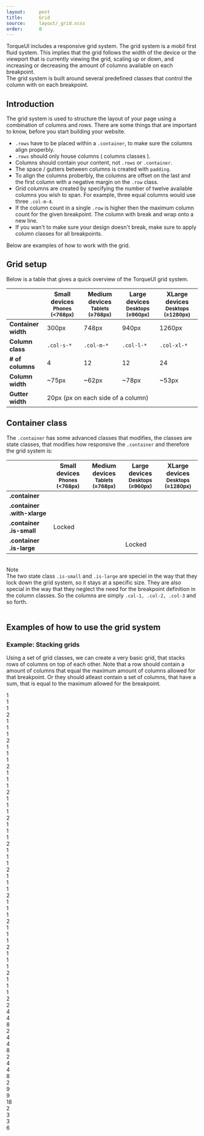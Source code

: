 ```yaml
---
layout:     post
title:      Grid
source:     layout/_grid.scss
order:      0
---
```


<p class="lead">
    TorqueUI includes a responsive grid system. The grid system is a mobil first fluid system. This implies that the grid follows the width of the device or the viewport that is currently viewing the grid, scaling up or down, and increasing or decreasing the amount of columns available on each breakpoint.<br>
    The grid system is built around several predefined classes that control the column with on each breakpoint.
</p>


## Introduction
The grid system is used to structure the layout of your page using a combination of columns and rows. There are some things that are important to know, before you start building your website.

* `.rows` have to be placed within a `.container`, to make sure the columns align properbly.
* `.rows` should only house columns ( columns classes ).
* Columns should contain your content, not `.rows` or `.container`.
* The space / gutters between columns is created with `padding`. 
* To align the columns proberbly, the columns are offset on the last and the first column with a negative margin on the `.row` class.
* Grid columns are created by specifying the number of twelve available columns you wish to span. For example, three equal columns would use three `.col-m-4`.
* If the column count in a single `.row` is higher then the maximum column count for the given breakpoint. The column with break and wrap onto a new line. 
* If you wan't to make sure your design doesn't break, make sure to apply column classes for all breakpoints.

Below are examples of how to work with the grid.


## Grid setup
Below is a table that gives a quick overview of the TorqueUI grid system.

<div class="responsive-table-wrap">
    <table class="table-h-striped">
        <thead>
            <tr>
                <th></th>
                <th>
                    Small devices
                    <small class="is-block">Phones (&lt;768px)</small>
                </th>
                <th>
                    Medium devices
                    <small class="is-block">Tablets (≥768px)</small>
                </th>
                <th>
                    Large devices
                    <small class="is-block">Desktops (≥960px)</small>
                </th>
                <th>
                    XLarge devices
                    <small class="is-block">Desktops (≥1280px)</small>
                </th>
            </tr>
        </thead>
        <tbody>
        <tr>
            <td><strong>Container width</strong></td>
            <td>300px</td>
            <td>748px</td>
            <td>940px</td>
            <td>1260px</td>
        </tr>
        <tr>
            <td><strong>Column class</strong></td>
            <td><code>.col-s-*</code></td>
            <td><code>.col-m-*</code></td>
            <td><code>.col-l-*</code></td>
            <td><code>.col-xl-*</code></td>
        </tr>
        <tr>
            <td><strong># of columns</strong></td>
            <td>4</td>
            <td>12</td>
            <td>12</td>
            <td>24</td>
        </tr>
        <tr>
            <td><strong>Column width</strong></td>
            <td>~75px</td>
            <td>~62px</td>
            <td>~78px</td>
            <td>~53px</td>
        </tr>
        <tr>
            <td><strong>Gutter width</strong></td>
            <td colspan="4">20px (px on each side of a column)</td>
        </tr>
        </tbody>
    </table>
</div>


## Container class

The `.container` has some advanced classes that modifies, the classes are state classes, that modifies how responsive the `.container` and therefore the grid system is: 

<div class="responsive-table-wrap">
    <table class="table-h-striped">
        <thead>
            <tr>
                <th style="width: 100px;"></th>
                <th>
                    Small devices
                    <small class="is-block">Phones (&lt;768px)</small>
                </th>
                <th>
                    Medium devices
                    <small class="is-block">Tablets (≥768px)</small>
                </th>
                <th>
                    Large devices
                    <small class="is-block">Desktops (≥960px)</small>
                </th>
                <th>
                    XLarge devices
                    <small class="is-block">Desktops (≥1280px)</small>
                </th>
            </tr>
        </thead>
        <tbody>
            <tr>
                <td><strong>.container</strong></td>
                <td><i class="fa fa-check"></i></td>
                <td><i class="fa fa-check"></i></td>
                <td><i class="fa fa-check"></i></td>
                <td></td>
            </tr>
            <tr>
                <td><strong>.container <br> .with-xlarge</strong></td>
                <td><i class="fa fa-check"></i></td>
                <td><i class="fa fa-check"></i></td>
                <td><i class="fa fa-check"></i></td>
                <td><i class="fa fa-check"></i></td>
            </tr>
            <tr>
                <td><strong>.container <br> .is-small</strong></td>
                <td><i class="fa fa-lock"></i> Locked</td>
                <td></td>
                <td></td>
                <td></td>
            </tr>
            <tr>
                <td><strong>.container <br> .is-large</strong></td>
                <td></td>
                <td></td>
                <td><i class="fa fa-lock"></i> Locked</td>
                <td></td>
            </tr>
        </tbody>
    </table>
</div>

<br>

<div class="panel">
    <div class="panel-heading"><span class="h4"><i class="fa fa-exclamation-circle"></i> Note</span></div>
    <div class="panel-body">
        The two state class <code>.is-small</code> and <code>.is-large</code> are speciel in the way that they lock down the grid system, so it stays at a specific size. They are also special in the way that they neglect the need for the breakpoint definition in the column classes. So the columns are simply <code>.col-1, .col-2, .col-3</code> and so forth.
    </div>
</div>

<br>

## Examples of how to use the grid system

### Example: Stacking grids
Using a set of grid classes, we can create a very basic grid, that stacks rows of columns on top of each other. Note that a row should contain a amount of columns that equal the maximum amount of columns allowed for that breakpoint. Or they should atleast contain a set of columns, that have a sum, that is equal to the maximum allowed for the breakpoint. 

<div class="row example">
    <div class="col-s-1 col-m-1 col-l-1 col-xl-2">
        <div class="box is-visible-s">1</div>
        <div class="box is-visible-m">1</div>
        <div class="box is-visible-l">1</div>
        <div class="box is-visible-xl">2</div>
    </div>
    <div class="col-s-1 col-m-1 col-l-1 col-xl-2">
        <div class="box is-visible-s">1</div>
        <div class="box is-visible-m">1</div>
        <div class="box is-visible-l">1</div>
        <div class="box is-visible-xl">2</div>
    </div>
    <div class="col-s-1 col-m-1 col-l-1 col-xl-2">
        <div class="box is-visible-s">1</div>
        <div class="box is-visible-m">1</div>
        <div class="box is-visible-l">1</div>
        <div class="box is-visible-xl">2</div>
    </div>
    <div class="col-s-1 col-m-1 col-l-1 col-xl-2">
        <div class="box is-visible-s">1</div>
        <div class="box is-visible-m">1</div>
        <div class="box is-visible-l">1</div>
        <div class="box is-visible-xl">2</div>
    </div>
    <div class="col-s-1 col-m-1 col-l-1 col-xl-2">
        <div class="box is-visible-s">1</div>
        <div class="box is-visible-m">1</div>
        <div class="box is-visible-l">1</div>
        <div class="box is-visible-xl">2</div>
    </div>
    <div class="col-s-1 col-m-1 col-l-1 col-xl-2">
        <div class="box is-visible-s">1</div>
        <div class="box is-visible-m">1</div>
        <div class="box is-visible-l">1</div>
        <div class="box is-visible-xl">2</div>
    </div> 
    <div class="col-s-1 col-m-1 col-l-1 col-xl-2">
        <div class="box is-visible-s">1</div>
        <div class="box is-visible-m">1</div>
        <div class="box is-visible-l">1</div>
        <div class="box is-visible-xl">2</div>
    </div>
    <div class="col-s-1 col-m-1 col-l-1 col-xl-2">
        <div class="box is-visible-s">1</div>
        <div class="box is-visible-m">1</div>
        <div class="box is-visible-l">1</div>
        <div class="box is-visible-xl">2</div>
    </div>
    <div class="col-s-1 col-m-1 col-l-1 col-xl-2">
        <div class="box is-visible-s">1</div>
        <div class="box is-visible-m">1</div>
        <div class="box is-visible-l">1</div>
        <div class="box is-visible-xl">2</div>
    </div>
    <div class="col-s-1 col-m-1 col-l-1 col-xl-2">
        <div class="box is-visible-s">1</div>
        <div class="box is-visible-m">1</div>
        <div class="box is-visible-l">1</div>
        <div class="box is-visible-xl">2</div>
    </div>
    <div class="col-s-1 col-m-1 col-l-1 col-xl-2">
        <div class="box is-visible-s">1</div>
        <div class="box is-visible-m">1</div>
        <div class="box is-visible-l">1</div>
        <div class="box is-visible-xl">2</div>
    </div>
    <div class="col-s-1 col-m-1 col-l-1 col-xl-2">
        <div class="box is-visible-s">1</div>
        <div class="box is-visible-m">1</div>
        <div class="box is-visible-l">1</div>
        <div class="box is-visible-xl">2</div>
    </div>    
</div>

<div class="row example">
    <div class="col-s-2 col-m-4 col-l-4 col-xl-8">
        <div class="box is-visible-s">2</div>
        <div class="box is-visible-m">4</div>
        <div class="box is-visible-l">4</div>
        <div class="box is-visible-xl">8</div>
    </div> 
    <div class="col-s-2 col-m-4 col-l-4 col-xl-8">
        <div class="box is-visible-s">2</div>
        <div class="box is-visible-m">4</div>
        <div class="box is-visible-l">4</div>
        <div class="box is-visible-xl">8</div>
    </div>     
    <div class="col-s-2 col-m-4 col-l-4 col-xl-8">
        <div class="box is-visible-s">2</div>
        <div class="box is-visible-m">4</div>
        <div class="box is-visible-l">4</div>
        <div class="box is-visible-xl">8</div>
    </div> 
</div>

<div class="row example">
    <div class="col-s-2 col-m-9 col-l-9 col-xl-18">
        <div class="box is-visible-s">2</div>
        <div class="box is-visible-m">9</div>
        <div class="box is-visible-l">9</div>
        <div class="box is-visible-xl">18</div>
    </div>     
    <div class="col-s-2 col-m-3 col-l-3 col-xl-6">
        <div class="box is-visible-s">2</div>
        <div class="box is-visible-m">3</div>
        <div class="box is-visible-l">3</div>
        <div class="box is-visible-xl">6</div>
    </div>         
</div>
